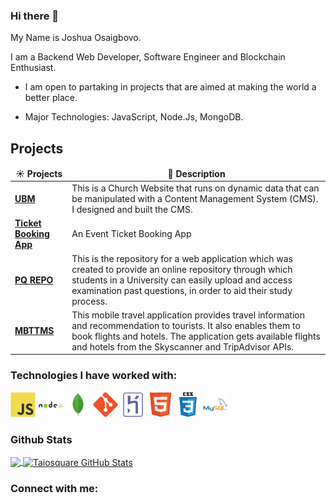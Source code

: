 ### Hi there 👋

My Name is Joshua Osaigbovo. 

I am a Backend Web Developer, Software Engineer and Blockchain Enthusiast.

- I am open to partaking in projects that are aimed at making the world a better place.

- Major Technologies: JavaScript, Node.Js, MongoDB.

<h2>Projects</h2>
<table>
  <thead align="center">
    <tr border: none;>
      <td><b>☀️ Projects</b></td>
      <td><b>💬 Description</b></td>
    </tr>
  </thead>
  <tbody>
     <tr>
      <td><a href="https://unitedbelieversmission.org/"><b>UBM</b></a></td>
      <td>This is a Church Website that runs on dynamic data that can be manipulated with a Content Management System (CMS). I designed and built the CMS.</td>
     </tr>
     <tr>
     <tr>
      <td><a href="https://github.com/Taiosquare/ticket_booking_app"><b>Ticket Booking App</b></a></td>
      <td>An Event Ticket Booking App</td>
    </tr>
    <tr>
    <tr>
      <td><a href="https://pqrepo.herokuapp.com/"><b>PQ REPO</b></a></td>
      <td>This is the repository for a web application which was created to provide an online repository through which students in a University can easily upload and access examination past questions, in order to aid their study process.</td>
    </tr>
    <tr>
    <tr>
      <td><a href="https://github.com/Taiosquare/mbttms"><b>MBTTMS</b></a></td>
      <td>This mobile travel application provides travel information and recommendation to tourists. It also enables them to book flights and hotels. The application gets available flights and hotels from the Skyscanner and TripAdvisor APIs.</td>
    </tr>
  </tbody>
</table>


### Technologies I have worked with: 

<code><img height="40" src="https://raw.githubusercontent.com/devicons/devicon/master/icons/javascript/javascript-original.svg" title="javascript"></code>
<code><img height="40" src="https://raw.githubusercontent.com/devicons/devicon/master/icons/nodejs/nodejs-original-wordmark.svg" title="node.js"></code>
<code><img height="40" src="https://raw.githubusercontent.com/devicons/devicon/master/icons/mongodb/mongodb-original.svg" title="mongodb"></code>
<code><img height="40" src="https://raw.githubusercontent.com/devicons/devicon/master/icons/git/git-original.svg" title="git"></code>
<code><img height="40" src="https://raw.githubusercontent.com/devicons/devicon/master/icons/heroku/heroku-original.svg" title="heroku"></code>
<code><img height="40" src="https://raw.githubusercontent.com/devicons/devicon/master/icons/html5/html5-original.svg" title="html5"></code>
<code><img height="40" src="https://raw.githubusercontent.com/devicons/devicon/master/icons/css3/css3-original-wordmark.svg" title="css3"></code>
<code><img height="40" src="https://raw.githubusercontent.com/devicons/devicon/master/icons/mysql/mysql-original-wordmark.svg" title="mysql"></code>


### Github Stats

<a href="https://github.com/Taiosquare/Taiosquare">
  <img align="center" src="https://github-readme-stats.vercel.app/api/top-langs/?username=Taiosquare&hide=java,html&title_color=ffffff&text_color=c9cacc&icon_color=2bbc8a&bg_color=1d1f21" />
</a>
    
    
<a href="https://github.com/Taiosquare/Taiosquare">
  <img align="center" src="https://github-readme-stats.vercel.app/api?username=Taiosquare&show_icons=true&line_height=27&count_private=true&title_color=ffffff&text_color=c9cacc&icon_color=2bbc8a&bg_color=1d1f21" alt="Taiosquare GitHub Stats" />
</a>

### Connect with me: 

<p align="left">
<a href="https://www.linkedin.com/in/joshua-osaigbovo/" target="blank"><img align="center" src="https://github.com/mishmanners/MishManners/blob/master/socials/transparent-Linkedin-logo-icon.png" alt="" height="30" /></a>
<a href="https://twitter.com/Taiosquare" target="blank"><img align="center" src="https://github.com/mishmanners/MishManners/blob/master/socials/twitter%20(2).png" alt="" height="30" /></a>
</p>
